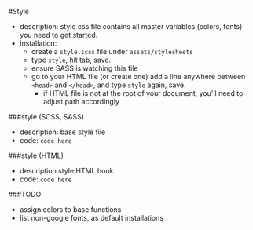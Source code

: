 #Style

- description: style css file contains all master variables (colors, fonts) you need to get started.
- installation: 
	- create a `style.scss` file under `assets/stylesheets`
	- type `style`, hit tab, save.
	- ensure SASS is watching this file
	- go to your HTML file (or create one) add a line anywhere between `<head>` and `</head>`, and type `style` again, save.
		- if HTML file is not at the root of your document, you'll need to adjust path accordingly

###style (SCSS, SASS)

- description: base style file
- code: `
code here
`

###style (HTML)

- description style HTML hook
- code: `
code here
`

###TODO

- assign colors to base functions
- list non-google fonts, as default installations